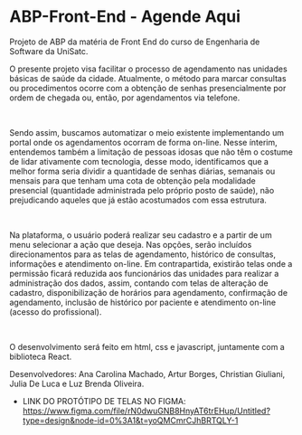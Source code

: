 # ABP-Front-End - Agende Aqui
Projeto de ABP da matéria de Front End do curso de Engenharia de Software da UniSatc.

<p> O presente projeto visa facilitar o processo de agendamento nas unidades básicas de saúde da cidade. Atualmente, o método para marcar consultas ou procedimentos ocorre com a obtenção de senhas presencialmente por ordem de chegada ou, então, por agendamentos via telefone.</p><br> 

<p>Sendo assim, buscamos automatizar o meio existente implementando um portal onde os agendamentos ocorram de forma on-line. Nesse ínterim, entendemos também a limitação de pessoas idosas que não têm o costume de lidar ativamente com tecnologia, desse modo, identificamos que a melhor forma seria dividir a quantidade de senhas diárias, semanais ou mensais para que tenham uma cota de obtenção pela modalidade presencial (quantidade administrada pelo próprio posto de saúde), não prejudicando aqueles que já estão acostumados com essa estrutura.</p><br>

<p>Na plataforma, o usuário poderá realizar seu cadastro e a partir de um menu selecionar a ação que deseja. Nas opções, serão incluídos direcionamentos para as telas de agendamento, histórico de consultas, informações e atendimento on-line. Em contrapartida, existirão telas onde a permissão ficará reduzida aos funcionários das unidades para realizar a administração dos dados, assim, contando com telas de alteração de cadastro, disponibilização de horários para agendamento, confirmação de agendamento, inclusão de histórico por paciente e atendimento on-line (acesso do profissional).</p><br>

O desenvolvimento será feito em html, css e javascript, juntamente com a biblioteca React.

Desenvolvedores: Ana Carolina Machado, Artur Borges, Christian Giuliani, Julia De Luca e Luz Brenda  Oliveira.




- LINK DO PROTÓTIPO DE TELAS NO FIGMA:
https://www.figma.com/file/rN0dwuGNB8HnyAT6trEHup/Untitled?type=design&node-id=0%3A1&t=yoQMCmrCJhBRTQLY-1
